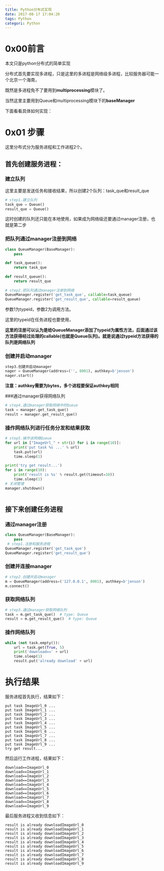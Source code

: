 ```yaml
---
title: Python分布式实现
date: 2017-08-17 17:04:20
tags: Python
categori: Python
---
```


# 0x00前言

本文只是python分布式的简单实现

分布式首先要实现多进程，只是这里的多进程是网络级多进程，比较服务器可能一个北京一个海南，

既然是多进程免不了要用到**multiprocessing**模块了。

当然这里主要用到Queue和multiprocessing模块下的**baseManager**

下面看看具体如何实现：

# 0x01 步骤

这里分布式分为服务进程和工作进程2个。

## 首先创建服务进程：

###  建立队列

这里主要是发送任务和接收结果，所以创建2个队列：task_que和result_que

```python
# step1.建立队列           
task_que = Queue()     
result_que = Queue()   
```

这时创建的队列还只能在本地使用，如果成为网络级还要通过manager注册，也就是第二步

### 把队列通过manager注册到网络

```python
class QueueManager(BaseManager):                               
    pass                                                                                                               
                                                               
def task_queue():                                              
    return task_que                                                                                                        
                                                               
def result_queue():                                            
    return result_que                                          
                                                                                                                          
# step2.把队列通过manager注册到网络                                      
QueueManager.register('get_task_que', callable=task_queue)     
QueueManager.register('get_result_que', callable=result_queue) 
```

参数1为typeid，参数2为调用方法。

这里的typeid在任务进程也要使用，

**这里的注册可以认为是给QueueManager添加了typeid为属性方法，后面通过该方法获得经过处理的callable(也就是Queue队列)。就是说通过typeid方法获得的队列是网络队列**

### 创建并启动manager

```python
step3.创建并启动manager                                          
nager = QueueManager(address=('', 8001), authkey=b'jenson') 
nager.start()                                               
```

**注意：authkey需要为bytes，多个进程要保证authkey相同**

###通过manager获得网络队列

```python
# step4.通过manager获取网络中的Queue       
task = manager.get_task_que()      
result = manager.get_result_que()  
```

### 操作网络队列进行任务分发和结果获取

```python
# step5.操作该网络Queue                                     
for url in ["ImageUrl_" + str(i) for i in range(10)]:  
    print('put task %s ...' % url)                     
    task.put(url)                                      
    time.sleep(1)                                      
                                                       
print('try get result...')                             
for i in range(10):                                    
    print('result is %s' % result.get(timeout=10))     
    time.sleep(1)                                      
# 关闭管理                                                 
manager.shutdown()                                     
                                                       
```

## 接下来创建任务进程

### 通过manager注册

```python
class QueueManager(BaseManager):         
    pass                                 
 # step1.注册和服务进程                         
QueueManager.register('get_task_que')    
QueueManager.register('get_result_que')  
```

### 创建并连接manager

```python
# step2.创建并启动manager
m = QueueManager(address=('127.0.0.1', 8001), authkey=b'jenson')
m.connect()
```

### 获取网络队列

```python
# step3.通过manager获取网络队列
task = m.get_task_que()  # type: Queue
result = m.get_result_que()  # type: Queue
```

### 操作网络队列

```python
while (not task.empty()):
    url = task.get(True, 5)
    print('download==' + url)
    time.sleep(1)
    result.put('already download' + url)
```

# 执行结果

服务进程首先执行，结果如下：

```
put task ImageUrl_0 ...
put task ImageUrl_1 ...
put task ImageUrl_2 ...
put task ImageUrl_3 ...
put task ImageUrl_4 ...
put task ImageUrl_5 ...
put task ImageUrl_6 ...
put task ImageUrl_7 ...
put task ImageUrl_8 ...
put task ImageUrl_9 ...
try get result...

```

然后运行工作进程，结果如下：

```
download==ImageUrl_0
download==ImageUrl_1
download==ImageUrl_2
download==ImageUrl_3
download==ImageUrl_4
download==ImageUrl_5
download==ImageUrl_6
download==ImageUrl_7
download==ImageUrl_8
download==ImageUrl_9
```

最后服务进程又收到信息如下：

```
result is already downloadImageUrl_0
result is already downloadImageUrl_1
result is already downloadImageUrl_2
result is already downloadImageUrl_3
result is already downloadImageUrl_4
result is already downloadImageUrl_5
result is already downloadImageUrl_6
result is already downloadImageUrl_7
result is already downloadImageUrl_8
result is already downloadImageUrl_9
```


